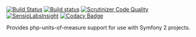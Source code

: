 [![Build Status](https://travis-ci.org/fyrye/php-units-of-measure-bundle.svg?branch=master)](https://travis-ci.org/fyrye/php-units-of-measure-bundle)
[![Build status](https://ci.appveyor.com/api/projects/status/vv214lv6x0xvv01h/branch/master?svg=true)](https://ci.appveyor.com/project/fyrye/phpunitsofmeasurebundle/branch/master)
[![Scrutinizer Code Quality](https://scrutinizer-ci.com/g/fyrye/php-units-of-measure-bundle/badges/quality-score.png?b=master)](https://scrutinizer-ci.com/g/fyrye/php-units-of-measure-bundle/?branch=master)
[![SensioLabsInsight](https://insight.sensiolabs.com/projects/eb5fe6b5-e19b-4511-b721-22201fc2e1c3/small.png)](https://insight.sensiolabs.com/projects/eb5fe6b5-e19b-4511-b721-22201fc2e1c3)
[![Codacy Badge](https://api.codacy.com/project/badge/Grade/bed244cbc946459b8c23eb994f721b78)](https://www.codacy.com/app/fyrye/php-units-of-measure-bundle?utm_source=github.com&amp;utm_medium=referral&amp;utm_content=fyrye/php-units-of-measure-bundle&amp;utm_campaign=Badge_Grade)

Provides php-units-of-measure support for use with Symfony 2 projects.
